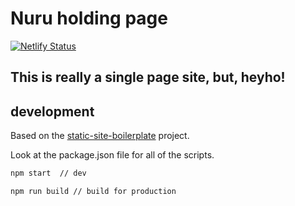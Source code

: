 # Nuru holding page

[![Netlify Status](https://api.netlify.com/api/v1/badges/77bd265b-2c51-4ceb-901d-67c317265d5e/deploy-status)](https://app.netlify.com/sites/nuru-holding/deploys)

## This is really a single page site, but, heyho!

## development

Based on the [static-site-boilerplate](https://opencollective.com/static-site-boilerplate) project.

Look at the package.json file for all of the scripts.

```bash
npm start  // dev

npm run build // build for production
 ```
